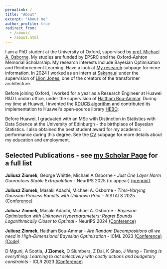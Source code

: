 ```yaml
---
permalink: /
title: "About"
excerpt: "About me"
author_profile: true
redirect_from: 
  - /about/
  - /about.html
---
```


I am a PhD student at the University of Oxford, supervised by [prof. Michael A. Osborne](https://www.robots.ox.ac.uk/~mosb/). 
My studies are funded by EPSRC and the Oxford-Ashton Memorial Scholarship.
My research interests include Bayesian Optimisation and Reinforcement Learning. Have a look at [My research](https://juliuszziomek.github.io/bo/) subpage for more information.
In 2024 I worked as an intern at [Sakana.ai](https://sakana.ai/) under the supervision of [Llion Jones](https://scholar.google.com/citations?user=_3_P5VwAAAAJ&hl=en&oi=ao), one of the creators of the transformer architecture.
 
Before joining Oxford, I worked for a year as a Research Engineer at Huawei R&D London office, under the supervision of [Haitham Bou-Ammar](https://scholar.google.com/citations?user=AE5suDoAAAAJ&hl=en). During my time at Huawei, I invented the [RDUCB algorithm](https://proceedings.mlr.press/v202/ziomek23a/ziomek23a.pdf) and contributed its implementation to Huawei's open-source library [HEBO](https://github.com/huawei-noah/HEBO).

Before Huawei, I graduated with an MSc with Distinction in Statistics with Data Science at the University of Edinburgh - the birthplace of Bayesian Statistics. 
I also obtained the best student award for my academic performance during this degree. See the [CV](https://juliuszziomek.github.io/cv/) subpage for more details about my education and employment.

Selected Publications - see [my Scholar Page](https://scholar.google.com/citations?user=aOHCQ-AAAAAJ&hl=en) for a full list
------
**Juliusz Ziomek**, George Whittle, Michael A Osborne - _Just One Layer Norm Guarantees Stable Extrapolation_ - NeurIPS 2025 (to appear) [(preprint)](https://arxiv.org/pdf/2505.14512?)

**Juliusz Ziomek**, Masaki Adachi, Michael A. Osborne - _Time-Varying Gaussian Process Bandits with Unknown Prior_ - AISTATS 2025 [(Conference)](https://arxiv.org/pdf/2402.01632)

**Juliusz Ziomek**, Masaki Adachi, Michael A. Osborne - _Bayesian Optimisation with Unknown Hyperparameters: Regret Bounds Logarithmically Closer to Optimal_ - NeurIPS 2024 [(Conference)](https://arxiv.org/pdf/2410.10384)

**Juliusz Ziomek**, Haitham Bou-Ammar - _Are Random Decompositions all we need in High-Dimensional Bayesian Optimisation_ - ICML 2023 [(Conference)](https://proceedings.mlr.press/v202/ziomek23a/ziomek23a.pdf) [(Code)](https://github.com/huawei-noah/HEBO/tree/master/RDUCB)

D Mguni, A Sootla, **J Ziomek**, O Slumbers, Z Dai, K Shao, J Wang - _Timing is everything: Learning to act selectively with costly actions and budgetary constraints_ - ICLR 2023 [(Conference)](https://openreview.net/pdf?id=_BoPed4tYww)

